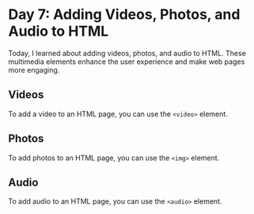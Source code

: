 # Day 7: Adding Videos, Photos, and Audio to HTML

Today, I learned about adding videos, photos, and audio to HTML. These multimedia elements enhance the user experience and make web pages more engaging.

## Videos

To add a video to an HTML page, you can use the `<video>` element.

## Photos

To add photos to an HTML page, you can use the `<img>` element.

## Audio

To add audio to an HTML page, you can use the `<audio>` element.